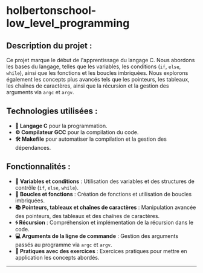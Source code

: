 # holbertonschool-low_level_programming

## Description du projet :
Ce projet marque le début de l'apprentissage du langage C. Nous abordons les bases du langage, telles que les variables, les conditions (`if`, `else`, `while`), ainsi que les fonctions et les boucles imbriquées. Nous explorons également les concepts plus avancés tels que les pointeurs, les tableaux, les chaînes de caractères, ainsi que la récursion et la gestion des arguments via `argc` et `argv`.

## Technologies utilisées :
- **📜 Langage C** pour la programmation.
- **⚙️ Compilateur GCC** pour la compilation du code.
- **🛠️ Makefile** pour automatiser la compilation et la gestion des dépendances.

## Fonctionnalités :
- **🔑 Variables et conditions** : Utilisation des variables et des structures de contrôle (`if`, `else`, `while`).
- **🔄 Boucles et fonctions** : Création de fonctions et utilisation de boucles imbriquées.
- **📚 Pointeurs, tableaux et chaînes de caractères** : Manipulation avancée des pointeurs, des tableaux et des chaînes de caractères.
- **🌀 Récursion** : Compréhension et implémentation de la récursion dans le code.
- **💻 Arguments de la ligne de commande** : Gestion des arguments passés au programme via `argc` et `argv`.
- **📝 Pratiques avec des exercices** : Exercices pratiques pour mettre en application les concepts abordés.

---
